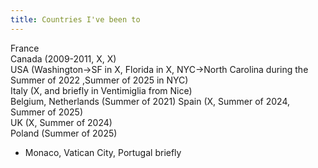 ```yaml
---
title: Countries I've been to 
---
```


France  
Canada (2009-2011, X, X)  
USA (Washington->SF in X, Florida in X, NYC->North Carolina during the Summer of 2022 ,Summer of 2025 in NYC)  
Italy (X, and briefly in Ventimiglia from Nice)  
Belgium, Netherlands (Summer of 2021)
Spain (X, Summer of 2024, Summer of 2025)  
UK (X, Summer of 2024)  
Poland (Summer of 2025)  

+ Monaco, Vatican City, Portugal briefly